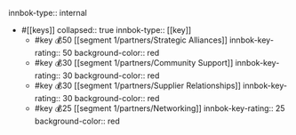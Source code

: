 innbok-type:: internal
- #[[keys]]
  collapsed:: true
  innbok-type:: [[key]]
  - #key 💰50 [[segment 1/partners/Strategic Alliances]]
    innbok-key-rating:: 50
    background-color:: red
  - #key 💰30 [[segment 1/partners/Community Support]]
    innbok-key-rating:: 30
    background-color:: red
  - #key 💰30 [[segment 1/partners/Supplier Relationships]]
    innbok-key-rating:: 30
    background-color:: red
  - #key 💰25 [[segment 1/partners/Networking]]
    innbok-key-rating:: 25
    background-color:: red



